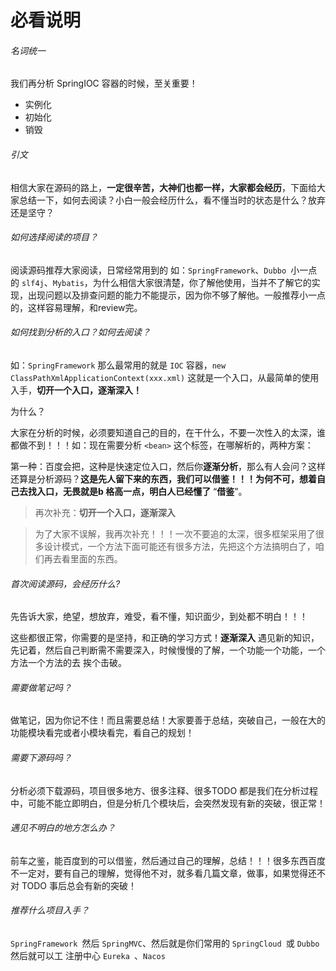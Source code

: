 # 必看说明

###### 名词统一

我们再分析 SpringIOC 容器的时候，至关重要！

- 实例化
- 初始化
- 销毁



###### 引文

相信大家在源码的路上，**一定很辛苦，大神们也都一样，大家都会经历**，下面给大家总结一下，如何去阅读？小白一般会经历什么，看不懂当时的状态是什么？放弃还是坚守？



###### 如何选择阅读的项目？

阅读源码推荐大家阅读，日常经常用到的 如：`SpringFramework`、`Dubbo `小一点的 `slf4j`、`Mybatis`，为什么相信大家很清楚，你了解他使用，当并不了解它的实现，出现问题以及排查问题的能力不能提示，因为你不够了解他。一般推荐小一点的，这样容易理解，和review完。



###### 如何找到分析的入口？如何去阅读？

如：`SpringFramework` 那么最常用的就是 `IOC` 容器，`new ClassPathXmlApplicationContext(xxx.xml)` 这就是一个入口，从最简单的使用入手，**切开一个入口，逐渐深入！**

为什么？

​	大家在分析的时候，必须要知道自己的目的，在干什么，不要一次性入的太深，谁都做不到！！！如：现在需要分析 `<bean>` 这个标签，在哪解析的，两种方案：

第一种：百度会把，这种是快速定位入口，然后你**逐渐分析**，那么有人会问？这样还算是分析源码？**这是先人留下来的东西，我们可以借鉴！！！为何不可，想着自己去找入口，无畏就是b 格高一点，明白人已经懂了** “**借鉴**”。



> 再次补充：**切开一个入口，逐渐深入**

> 为了大家不误解，我再次补充！！！一次不要追的太深，很多框架采用了很多设计模式，一个方法下面可能还有很多方法，先把这个方法搞明白了，咱们再去看里面的东西。



###### 首次阅读源码，会经历什么?

先告诉大家，绝望，想放弃，难受，看不懂，知识面少，到处都不明白！！！

这些都很正常，你需要的是坚持，和正确的学习方式！**逐渐深入** 遇见新的知识，先记着，然后自己判断需不需要深入，时候慢慢的了解，一个功能一个功能，一个方法一个方法的去 挨个击破。



###### 需要做笔记吗？

做笔记，因为你记不住！而且需要总结！大家要善于总结，突破自己，一般在大的功能模块看完或者小模块看完，看自己的规划！



###### 需要下源码吗？

分析必须下载源码，项目很多地方、很多注释、很多TODO 都是我们在分析过程中，可能不能立即明白，但是分析几个模块后，会突然发现有新的突破，很正常！



###### 遇见不明白的地方怎么办？

前车之鉴，能百度到的可以借鉴，然后通过自己的理解，总结！！！很多东西百度不一定对，要有自己的理解，觉得他不对，就多看几篇文章，做事，如果觉得还不对 TODO 事后总会有新的突破！



###### 推荐什么项目入手？

`SpringFramework `然后 `SpringMVC`、然后就是你们常用的 `SpringCloud `或 `Dubbo `然后就可以工 注册中心 `Eureka `、`Nacos`



